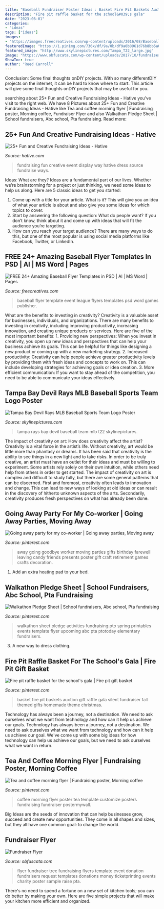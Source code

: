 ```yaml
---
title: "Baseball Fundraiser Poster Ideas : Basket Fire Pit Baskets Auction Gift Raffle Gala Silent Fundraiser Fall Themed Gifts Homemade Theme Christmas"
description: "Fire pit raffle basket for the school&#039;s gala"
date: "2023-03-01"
categories:
- "ideas"
tags: ["ideas"]
images:
- "https://images.freecreatives.com/wp-content/uploads/2016/08/Baseball-Event-Flyer-Template.jpg"
featuredImage: "https://i.pinimg.com/736x/df/9a/0b/df9a0b0961d76b8bb5a0f0d269324715--school-auction-school-s.jpg"
featured_image: "http://www.skylinepictures.com/Tampa_T22_large.jpg"
image: "https://www.obfuscata.com/wp-content/uploads/2017/10/fundraiser-flyer-17.png"
ShowToc: true
author: "Reed Carroll"
---
```



Conclusion: Some final thoughts onDIY projects.
With so many differentDIY projects on the internet, it can be hard to know where to start. This article will give some final thoughts onDIY projects that may be useful for you.

	

		
searching about 25+ Fun and Creative Fundraising Ideas - Hative you've visit to the right web. We have 8 Pictures about 25+ Fun and Creative Fundraising Ideas - Hative like Tea and coffee morning flyer | Fundraising poster, Morning coffee, Fundraiser Flyer and also Walkathon Pledge Sheet | School fundraisers, Abc school, Pta fundraising. Read more:
		
    
## 25+ Fun And Creative Fundraising Ideas - Hative

<img loading=lazy src="https://hative.com/wp-content/uploads/2014/04/fundraising-ideas/11-fashion-dress-fundraising.jpg" onerror="this.onerror=null;this.src='https://tse4.mm.bing.net/th?id=OIP.w3bERnMOUNqN1mfKy2tbDQHaNJ&amp;pid=15.1';" alt="25+ Fun and Creative Fundraising Ideas - Hative">

_Source: hative.com_

>fundraising fun creative event display way hative dress source fundraise ways. 

	

Ideas: What are they?
Ideas are a fundamental part of our lives. Whether we’re brainstorming for a project or just thinking, we need some ideas to help us along. Here are 5 classic ideas to get you started:
1. Come up with a title for your article. What is it? This will give you an idea of what your article is about and also give you some ideas for which topics to cover.
2. Start by answering the following question: What do people want? If you don’t know, think about it and come up with ideas that will fit the audience you’re targeting. 
3. How can you reach your target audience? There are many ways to do this, but one of the most popular is using social media platforms like Facebook, Twitter, or LinkedIn.

    
## FREE 24+ Amazing Baseball Flyer Templates In PSD | AI | MS Word | Pages

<img loading=lazy src="https://images.freecreatives.com/wp-content/uploads/2016/08/Baseball-Event-Flyer-Template.jpg" onerror="this.onerror=null;this.src='https://tse1.mm.bing.net/th?id=OIP.6cGCjRm1KkATvoqBmcKvuwHaK5&amp;pid=15.1';" alt="FREE 24+ Amazing Baseball Flyer Templates in PSD | AI | MS Word | Pages">

_Source: freecreatives.com_

>baseball flyer template event league flyers templates psd word games publisher. 

	

What are the benefits to investing in creativity?
Creativity is a valuable asset for businesses, individuals, and organizations. There are many benefits to investing in creativity, including improving productivity, increasing innovation, and creating unique products or services. Here are five of the most important benefits: 1. Providing new perspectives: When you invest in creativity, you open up new ideas and perspectives that can help your business achieve its goals. This can be helpful for things like designing a new product or coming up with a new marketing strategy. 2. Increased productivity: Creativity can help people achieve greater productivity levels by providing them with fresh ideas and concepts to work on. This can include developing strategies for achieving goals or idea creation. 3. More efficient communication: If you want to stay ahead of the competition, you need to be able to communicate your ideas effectively.

    
## Tampa Bay Devil Rays MLB Baseball Sports Team Logo Poster

<img loading=lazy src="http://www.skylinepictures.com/Tampa_T22_large.jpg" onerror="this.onerror=null;this.src='https://tse2.mm.bing.net/th?id=OIP.Is0ejCGIAD7vJbkh9No72QHaLR&amp;pid=15.1';" alt="Tampa Bay Devil Rays MLB Baseball Sports Team Logo Poster">

_Source: skylinepictures.com_

>tampa rays bay devil baseball team mlb t22 skylinepictures. 

	

The impact of creativity on art: How does creativity affect the artist?
Creativity is a vital force in the artist’s life. Without creativity, art would be little more than phantasy or dreams. It has been said that creativity is the ability to see things in a new light and to take risks. In order to be truly creative, an artist must have an outlet for their ideas and must be willing to experiment. Some artists rely solely on their own intuition, while others need help from others in order to get started. The impact of creativity on art is complex and difficult to study fully, but there are some general patterns that can be discerned. First and foremost, creativity often leads to innovation and change. This can lead to new ways of looking at old ideas or can result in the discovery of hitherto unknown aspects of the arts. Secondarily, creativity produces fresh perspectives on what has already been done.

    
## Going Away Party For My Co-worker | Going Away Parties, Moving Away

<img loading=lazy src="https://i.pinimg.com/736x/8e/e0/64/8ee0648b864a3bdd1363f58d91a53290--going-away-parties-going-away-party-ideas-for-friends.jpg" onerror="this.onerror=null;this.src='https://tse3.mm.bing.net/th?id=OIP.v4WnfepJvE4q55Oef8M3CAHaJ3&amp;pid=15.1';" alt="Going away party for my co-worker | Going away parties, Moving away">

_Source: pinterest.com_

>away going goodbye worker moving parties gifts birthday farewell leaving candy friends presents poster gift craft retirement games crafts decoration. 

	

1. Add an extra heating pad to your bed.

    
## Walkathon Pledge Sheet | School Fundraisers, Abc School, Pta Fundraising

<img loading=lazy src="https://i.pinimg.com/736x/2d/8e/4e/2d8e4e264447691220e94b7b62c5276e--pto-events-spring-activities.jpg" onerror="this.onerror=null;this.src='https://tse1.mm.bing.net/th?id=OIP.t8TXzkt1Vm10X3d_iBpXgwHaG5&amp;pid=15.1';" alt="Walkathon Pledge Sheet | School fundraisers, Abc school, Pta fundraising">

_Source: pinterest.com_

>walkathon sheet pledge activities fundraising pto spring printables events template flyer upcoming abc pta ptotoday elementary fundraisers. 

	

3. A new way to dress clothing.

    
## Fire Pit Raffle Basket For The School&#039;s Gala | Fire Pit Gift Basket

<img loading=lazy src="https://i.pinimg.com/736x/df/9a/0b/df9a0b0961d76b8bb5a0f0d269324715--school-auction-school-s.jpg" onerror="this.onerror=null;this.src='https://tse4.mm.bing.net/th?id=OIP.aKQChklWr_c6iu_ZAH9zEQDYEg&amp;pid=15.1';" alt="Fire pit raffle basket for the school&#039;s gala | Fire pit gift basket">

_Source: pinterest.com_

>basket fire pit baskets auction gift raffle gala silent fundraiser fall themed gifts homemade theme christmas. 

	

Technology has always been a journey, not a destination. We need to ask ourselves what we want from technology and how can it help us achieve our goals.
Technology has always been a journey, not a destination. We need to ask ourselves what we want from technology and how can it help us achieve our goal. We've come up with some big ideas for how technology can help us achieve our goals, but we need to ask ourselves what we want in return.

    
## Tea And Coffee Morning Flyer | Fundraising Poster, Morning Coffee

<img loading=lazy src="https://i.pinimg.com/736x/37/ac/b0/37acb066e00c562c7b4c4f1ef741334b.jpg" onerror="this.onerror=null;this.src='https://tse2.mm.bing.net/th?id=OIP.FSQfMm07yuEVXA_a0lpqIgAAAA&amp;pid=15.1';" alt="Tea and coffee morning flyer | Fundraising poster, Morning coffee">

_Source: pinterest.com_

>coffee morning flyer poster tea template customize posters fundraising fundraiser postermywall. 

	

Big Ideas are the seeds of innovation that can help businesses grow, succeed and create new opportunities. They come in all shapes and sizes, but they all have one common goal: to change the world.

    
## Fundraiser Flyer

<img loading=lazy src="https://www.obfuscata.com/wp-content/uploads/2017/10/fundraiser-flyer-17.png" onerror="this.onerror=null;this.src='https://tse3.mm.bing.net/th?id=OIP.e-BYiRRh6n9r5xSYqArlmwHaJ_&amp;pid=15.1';" alt="Fundraiser Flyer">

_Source: obfuscata.com_

>flyer fundraiser tree fundraising flyers template event donation fundraisers request templates donations money ticketprinting events charity poster sample raise pta. 

	

There's no need to spend a fortune on a new set of kitchen tools; you can do better by making your own. Here are five simple projects that will make your kitchen more efficient and organized.

